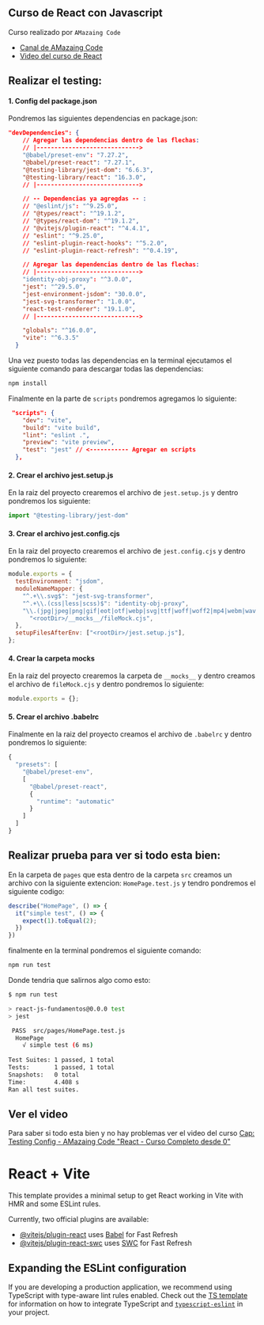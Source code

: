 ## Curso de React con Javascript
Curso realizado por `AMazaing Code`

- [Canal de AMazaing Code](https://www.youtube.com/@AMaza-ing)
- [Video del curso de React](https://youtu.be/vH1u6Xv6oXw?si=QXQmp4X0WIqQoBIE)

## Realizar el testing:

#### 1. Config del package.json
Pondremos las siguientes dependencias en package.json:

```json
"devDependencies": {
    // Agregar las dependencias dentro de las flechas:
    // |----------------------------->
    "@babel/preset-env": "7.27.2",
    "@babel/preset-react": "7.27.1",
    "@testing-library/jest-dom": "6.6.3",
    "@testing-library/react": "16.3.0",
    // |----------------------------->

    // -- Dependencias ya agregdas -- : 
    // "@eslint/js": "^9.25.0",
    // "@types/react": "^19.1.2",
    // "@types/react-dom": "^19.1.2",
    // "@vitejs/plugin-react": "^4.4.1",
    // "eslint": "^9.25.0",
    // "eslint-plugin-react-hooks": "^5.2.0",
    // "eslint-plugin-react-refresh": "^0.4.19",

    // Agregar las dependencias dentro de las flechas:
    // |----------------------------->
    "identity-obj-proxy": "^3.0.0",
    "jest": "^29.5.0",
    "jest-environment-jsdom": "30.0.0",
    "jest-svg-transformer": "1.0.0",
    "react-test-renderer": "19.1.0",
    // |----------------------------->

    "globals": "^16.0.0",
    "vite": "^6.3.5"
  }
```
Una vez puesto todas las dependencias en la terminal ejecutamos el siguiente comando para descargar todas las dependencias:

```bash
npm install
```

Finalmente en la parte de `scripts` pondremos agregamos lo siguiente:

```json
 "scripts": {
    "dev": "vite",
    "build": "vite build",
    "lint": "eslint .",
    "preview": "vite preview",
    "test": "jest" // <----------- Agregar en scripts
  },
```

#### 2. Crear el archivo jest.setup.js
En la raiz del proyecto crearemos el archivo de `jest.setup.js` y dentro pondremos los siguiente:

```js
import "@testing-library/jest-dom"
```

#### 3. Crear el archivo jest.config.cjs
En la raiz del proyecto crearemos el archivo de `jest.config.cjs` y dentro pondremos lo siguiente:

```js
module.exports = {
  testEnvironment: "jsdom",
  moduleNameMapper: {
    "^.+\\.svg$": "jest-svg-transformer",
    "^.+\\.(css|less|scss)$": "identity-obj-proxy",
    "\\.(jpg|jpeg|png|gif|eot|otf|webp|svg|ttf|woff|woff2|mp4|webm|wav|mp3|m4a|aac|oga)$":
      "<rootDir>/__mocks__/fileMock.cjs",
  },
  setupFilesAfterEnv: ["<rootDir>/jest.setup.js"],
};
```

#### 4. Crear la carpeta __mocks__
En la raiz del proyecto crearemos la carpeta de `__mocks__` y dentro creamos el archivo de `fileMock.cjs` y dentro pondremos lo siguiente:

```js
module.exports = {};
```

#### 5. Crear el archivo .babelrc
Finalmente en la raiz del proyecto creamos el archivo de `.babelrc` y dentro pondremos lo siguiente:

```js
{
  "presets": [
    "@babel/preset-env",
    [
      "@babel/preset-react",
      {
        "runtime": "automatic"
      }
    ]
  ]
}
```

## Realizar prueba para ver si todo esta bien:
En la carpeta de `pages` que esta dentro de la carpeta `src` creamos un archivo con la siguiente extencion:
`HomePage.test.js` y tendro pondremos el siguiente codigo:

```js
describe("HomePage", () => {
  it("simple test", () => {
    expect(1).toEqual(2);
  })
})
```
finalmente en la terminal pondremos el siguiente comando:
```bash
npm run test
```

Donde tendria que salirnos algo como esto:
```bash
$ npm run test

> react-js-fundamentos@0.0.0 test
> jest

 PASS  src/pages/HomePage.test.js
  HomePage
    √ simple test (6 ms)                                               
                                                                       
Test Suites: 1 passed, 1 total                                         
Tests:       1 passed, 1 total                                         
Snapshots:   0 total
Time:        4.408 s
Ran all test suites.
```

## Ver el video
Para saber si todo esta bien y no hay problemas ver el video del curso [Cap: Testing Config - AMazaing Code "React - Curso Completo desde 0"](https://youtu.be/vH1u6Xv6oXw?si=O5R5AGoALySoRdHc&t=12919)


# React + Vite

This template provides a minimal setup to get React working in Vite with HMR and some ESLint rules.

Currently, two official plugins are available:

- [@vitejs/plugin-react](https://github.com/vitejs/vite-plugin-react/blob/main/packages/plugin-react) uses [Babel](https://babeljs.io/) for Fast Refresh
- [@vitejs/plugin-react-swc](https://github.com/vitejs/vite-plugin-react/blob/main/packages/plugin-react-swc) uses [SWC](https://swc.rs/) for Fast Refresh

## Expanding the ESLint configuration

If you are developing a production application, we recommend using TypeScript with type-aware lint rules enabled. Check out the [TS template](https://github.com/vitejs/vite/tree/main/packages/create-vite/template-react-ts) for information on how to integrate TypeScript and [`typescript-eslint`](https://typescript-eslint.io) in your project.

